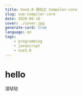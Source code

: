```yaml
---
title: Vue3.0 源码之 Compiler-core
slug: vue-compiler-core
date: 2020-06-18
cover: ./cover.jpg
generate-card: true
language: en
tags:
    - programming
    - javascript
    - vue3.0
---
```


# hello

湿哒哒

